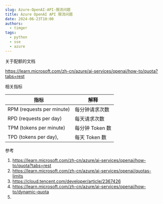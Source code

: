 ```yaml
---
slug: Azure-OpenAI-API-限流问题
title: Azure OpenAI API 限流问题
date: 2024-06-23T10:00
authors:
  - timger
tags:
  - python
  - sse
  - azure
---
```

关于配额的文档

https://learn.microsoft.com/zh-cn/azure/ai-services/openai/how-to/quota?tabs=rest

相关指标

| 指标 | 解释 |
| ---- | ---- |
| RPM (requests per minute) | 每分钟请求次数 |
| RPD (requests per day) | 每天请求次数 |
| TPM (tokens per minute) | 每分钟 Token 数 |
| TPD (tokens per day), | 每天 Token 数 |

参考
1. https://learn.microsoft.com/zh-cn/azure/ai-services/openai/how-to/quota?tabs=rest
2. https://learn.microsoft.com/zh-cn/azure/ai-services/openai/quotas-limits
3. https://cloud.tencent.com/developer/article/2367426
4. https://learn.microsoft.com/zh-cn/azure/ai-services/openai/how-to/dynamic-quota
5. 